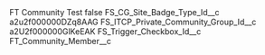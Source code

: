 <?xml version="1.0" encoding="UTF-8"?>
<CustomMetadata xmlns="http://soap.sforce.com/2006/04/metadata" xmlns:xsi="http://www.w3.org/2001/XMLSchema-instance" xmlns:xsd="http://www.w3.org/2001/XMLSchema">
    <label>FT Community Test</label>
    <protected>false</protected>
    <values>
        <field>FS_CG_Site_Badge_Type_Id__c</field>
        <value xsi:type="xsd:string">a2u2f000000DZq8AAG</value>
    </values>
    <values>
        <field>FS_ITCP_Private_Community_Group_Id__c</field>
        <value xsi:type="xsd:string">a2U2f000000GlKeEAK</value>
    </values>
    <values>
        <field>FS_Trigger_Checkbox_Id__c</field>
        <value xsi:type="xsd:string">FT_Community_Member__c</value>
    </values>
</CustomMetadata>
